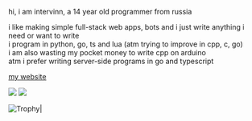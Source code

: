 hi, i am intervinn, a 14 year old programmer from russia </br>

i like making simple full-stack web apps, bots and i just write anything i need or want to write </br>
i program in python, go, ts and lua (atm trying to improve in cpp, c, go) </br>
i am also wasting my pocket money to write cpp on arduino </br>
atm i prefer writing server-side programs in go and typescript


<a href="https://intervinn.github.io">my website</a>

<span>
<img src="https://github-readme-stats.vercel.app/api/top-langs/?username=intervinn&layout=compact&theme=react&langs_count=20&hide=html,css,makefile,shell)](https://github.com/intervinn">
</span>
<span>
<img src="https://github-readme-stats.vercel.app/api?username=intervinn&&show_icons=true&theme=react&count_private=true">
</span>

![Trophy](https://github-profile-trophy.vercel.app/?username=intervinn&theme=discord&row=1&margin-w=5)|
